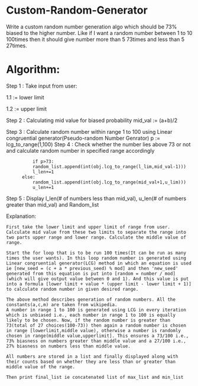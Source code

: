 # Custom-Random-Generator
Write a custom random number generation algo which should be 73% biased to the higher number. Like if I want a random number between 1 to 10 100times then it should give number more than 5 73times and less than 5 27times.

# Algorithm:

Step 1 : Take input from user:

  1.1 := lower limit
  
  1.2 := upper limit

Step 2 : Calculating mid value for biased probability
  mid_val := (a+b)/2

Step 3 : Calculate random number within range 1 to 100 using Linear congruential generator(Pseudo-random Number Genrator)
  p := lcg_to_range(1,100)
Step 4 : Check whether the number lies above 73 or not and calculate random number in specified range accordingly

              if p>73:
			  random_list.append(int(obj.lcg_to_range(l_lim,mid_val-1)))
			  l_len+=1
		  else:
			  random_list.append(int(obj.lcg_to_range(mid_val+1,u_lim)))
			  u_len+=1
	  
Step 5 : Display l_len(# of numbers less than mid_val), u_len(# of numbers greater than mid_val) and Random_list

Explanation:

    First take the lower limit and upper limit of range from user. Calculate mid value from these two limits to separate the range into two parts upper range and lower range. Calculate the middle value of range.

    Start the for loop that is to be run 100 times(It can be run as many times the user wants). In this loop random number is generated using Linear congruential generator(LCG) method in which an equation is used ie [new_seed = (c + a * previous_seed) % mod] and then 'new_seed' generated from this equation is put into [random = number / mod] (which will give output value between 0 and 1). And this value is put into a formula [lower limit + value * (upper limit - lower limit + 1)] to calculate random number in given desired range.

    The above method describes generation of random numbers. All the constants(a,c,m) are taken from wikipedia.
    A number in range 1 to 100 is generated using LCG in every iteration which is unbiased i.e., each number in range 1 to 100 is equally likely to be chosen. Now, if the random number is greater than 73(total of 27 choices(100-73)) then again a random number is chosen in range [lowerlimit,middle value), otherwise a number is randomly chosen in range(middle value,upperlimit]. This ensures a 73/100 i.e., 73% biasness on numbers greater than middle value and a 27/100 i.e., 27% biasness on numbers less than middle value.
    
    All numbers are stored in a list and finally displayed along with their counts based on whether they are less than or greater than middle value of the range. 

    Then print final_list ie concatenated list of max_list and min_list

